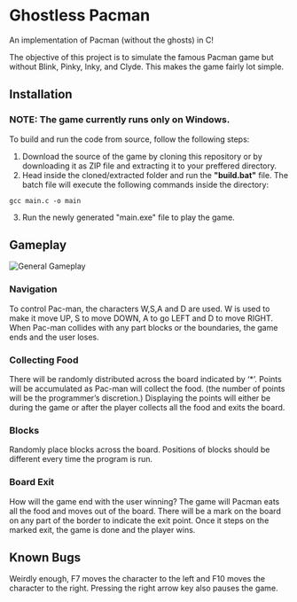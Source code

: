 # Ghostless Pacman
An implementation of Pacman (without the ghosts) in C!

The objective of this project is to simulate the famous Pacman game but without Blink, Pinky, Inky, and Clyde. This makes the game fairly lot simple.

## Installation
### NOTE: The game currently runs only on Windows.
To build and run the code from source, follow the following steps:
1. Download the source of the game by cloning this repository or by downloading it as ZIP file and extracting it to your preffered directory.
2. Head inside the cloned/extracted folder and run the **"build.bat"** file. The batch file will execute the following commands inside the directory:
```batch
gcc main.c -o main
``` 
3. Run the newly generated "main.exe" file to play the game.

## Gameplay
![General Gameplay](https://i.imgur.com/rb9HFrf.gif)

### Navigation
To control Pac-man, the characters W,S,A and D are used. W is used to make it move UP, S to move DOWN, A to go LEFT and D to move RIGHT. When Pac-man collides with any part blocks or the boundaries, the game ends and the user loses.

### Collecting Food
There will be randomly distributed across the board indicated by ‘\*’. Points will be accumulated as Pac-man will collect the food. (the number of points will be the programmer’s discretion.) Displaying the points will either be during the game or after the player collects all the food and exits the board.

### Blocks
Randomly place blocks across the board. Positions of blocks should be different every time the program is run.

### Board Exit
How will the game end with the user winning? The game will Pacman eats all the food and moves out of the board. There will be a mark on the board on any part of the border to indicate the exit point. Once it steps on the marked exit, the game is done and the player wins.

## Known Bugs
Weirdly enough, F7 moves the character to the left and F10 moves the character to the right. Pressing the right arrow key also pauses the game.
